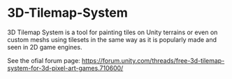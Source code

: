 # 3D-Tilemap-System
3D Tilemap System is a tool for painting tiles on Unity terrains or even on custom meshs using tilesets in the same way as it is popularly made and seen in 2D game engines.

See the ofial forum page: https://forum.unity.com/threads/free-3d-tilemap-system-for-3d-pixel-art-games.710600/
